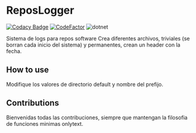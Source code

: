 # ReposLogger

[![Codacy Badge](https://app.codacy.com/project/badge/Grade/c27a0e29357a4de79bed53f5e376de1e)](https://www.codacy.com/gh/jarmyo/ReposLogger/dashboard?utm_source=github.com&amp;utm_medium=referral&amp;utm_content=jarmyo/ReposLogger&amp;utm_campaign=Badge_Grade)
[![CodeFactor](https://www.codefactor.io/repository/github/jarmyo/reposlogger/badge)](https://www.codefactor.io/repository/github/jarmyo/reposlogger)
![dotnet](https://github.com/jarmyo/ReposLogger>/actions/workflows/dotnet.yml/badge.svg)

 Sistema de logs para repos software
Crea diferentes archivos, triviales (se borran cada inicio del sistema) y permanentes, crean un header con la fecha.

## How to use
Modifique los valores de directorio default y nombre del prefijo.

## Contributions

Bienvenidas todas las contribuciones, siempre que mantengan la filosofia de funciones minimas onlytext.

